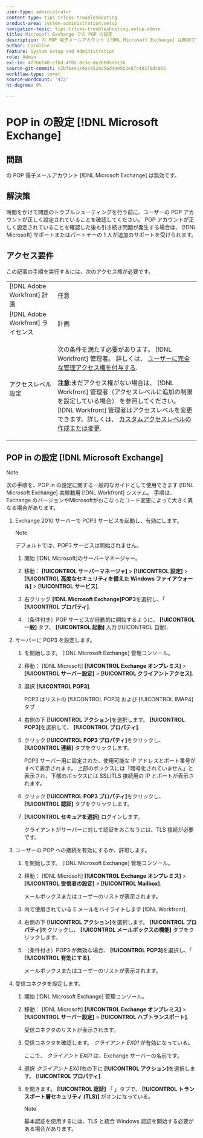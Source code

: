 ```yaml
---
user-type: administrator
content-type: tips-tricks-troubleshooting
product-area: system-administration;setup
navigation-topic: tips-tricks-troubleshooting-setup-admin
title: Microsoft Exchange での POP の設定
description: の POP 電子メールアカウント [!DNL Microsoft Exchange] は無効です。
author: Caroline
feature: System Setup and Administration
role: Admin
exl-id: 4f7b6f40-cfbd-4f02-8c3e-de26b05db13b
source-git-commit: c2bf6441e4ac8520a56d4005b3e87c48370dc065
workflow-type: tm+mt
source-wordcount: '472'
ht-degree: 0%

---
```


# POP in の設定 [!DNL Microsoft Exchange]

## 問題

の POP 電子メールアカウント [!DNL Microsoft Exchange] は無効です。

## 解決策

時間をかけて問題のトラブルシューティングを行う前に、ユーザーの POP アカウントが正しく設定されていることを確認してください。 POP アカウントが正しく設定されていることを確認した後も引き続き問題が発生する場合は、 [!DNL Microsoft] サポートまたはパートナーの 1 人が追加のサポートを受けられます。

<!--
<p data-mc-conditions="QuicksilverOrClassic.Draft mode">For instructions on integrating a POP account in Adobe Workfront, see .</p>
-->

## アクセス要件

この記事の手順を実行するには、次のアクセス権が必要です。

<table style="table-layout:auto"> 
 <col> 
 <col> 
 <tbody> 
  <tr> 
   <td role="rowheader">[!DNL Adobe Workfront] 計画</td> 
   <td>任意</td> 
  </tr> 
  <tr> 
   <td role="rowheader">[!DNL Adobe Workfront] ライセンス</td> 
   <td>計画</td> 
  </tr> 
  <tr> 
   <td role="rowheader">アクセスレベル設定</td> 
   <td> <p>次の条件を満たす必要があります。 [!DNL Workfront] 管理者。 詳しくは、 <a href="../../administration-and-setup/add-users/configure-and-grant-access/grant-a-user-full-administrative-access.md" class="MCXref xref">ユーザーに完全な管理アクセス権を付与する</a>.</p> <p><b>注意</b>:まだアクセス権がない場合は、 [!DNL Workfront] 管理者（アクセスレベルに追加の制限を設定している場合） を参照してください。 [!DNL Workfront] 管理者はアクセスレベルを変更できます。詳しくは、 <a href="../../administration-and-setup/add-users/configure-and-grant-access/create-modify-access-levels.md" class="MCXref xref">カスタムアクセスレベルの作成または変更</a>.</p> </td> 
  </tr> 
 </tbody> 
</table>

## POP in の設定 [!DNL Microsoft Exchange]

>[!NOTE]
>
>次の手順を、POP in の設定に関する一般的なガイドとして使用できます [!DNL Microsoft Exchange] 実稼動用 [!DNL Workfront] システム。 手順は、Exchange のバージョンやMicrosoftがおこなったコード変更によって大きく異なる場合があります。

1. Exchange 2010 サーバーで POP3 サービスを起動し、有効にします。

   >[!NOTE]
   >
   >デフォルトでは、POP3 サービスは開始されません。

   1. 開始 [!DNL Microsoft]のサーバーマネージャー。
   1. 移動： **[!UICONTROL サーバーマネージャ]** > **[!UICONTROL 設定]** >**[!UICONTROL 高度なセキュリティを備えた Windows ファイアウォール]** > **[!UICONTROL サービス]**.

   1. 右クリック **[!DNL Microsoft Exchange]POP3**&#x200B;を選択し、「 **[!UICONTROL プロパティ]**.

   1. （条件付き）POP サービスが自動的に開始するように、 **[!UICONTROL 一般]** タブ、 **[!UICONTROL 起動]** 入力 [!UICONTROL 自動].

1. サーバーに POP3 を設定します。

   1. を開始します。 [!DNL Microsoft Exchange] 管理コンソール。
   1. 移動： [!DNL Microsoft] **[!UICONTROL Exchange オンプレミス]** > **[!UICONTROL サーバー設定]** > **[!UICONTROL クライアントアクセス]**.

   1. 選択 **[!UICONTROL POP3]**.

      POP3 はリストの [!UICONTROL POP3] および [!UICONTROL IMAP4] タブ

   1. 右側の下 **[!UICONTROL アクション]**&#x200B;を選択します。 **[!UICONTROL POP3]**&#x200B;を選択して、 **[!UICONTROL プロパティ]**.

   1. クリック **[!UICONTROL POP3 プロパティ]**&#x200B;をクリックし、 **[!UICONTROL 連結]** タブをクリックします。

      POP3 サーバー用に設定された、使用可能な IP アドレスとポート番号がすべて表示されます。 上部のボックスには「暗号化されていません」と表示され、下部のボックスには SSL/TLS 接続用の IP とポートが表示されます。

   1. クリック **[!UICONTROL POP3 プロパティ]**&#x200B;をクリックし、 **[!UICONTROL 認証]** タブをクリックします。

   1. **[!UICONTROL セキュアを選択]** ログインします。

      クライアントがサーバーに対して認証をおこなうには、TLS 接続が必要です。

1. ユーザーの POP への接続を有効にするか、許可します。

   1. を開始します。 [!DNL Microsoft Exchange] 管理コンソール。
   1. 移動： [!DNL Microsoft] **[!UICONTROL Exchange オンプレミス]** > **[!UICONTROL 受信者の設定]** > **[!UICONTROL Mailbox]**.

      メールボックスまたはユーザーのリストが表示されます。

   1. 内で使用されている E メールをハイライトします [!DNL Workfront].
   1. 右側の下 **[!UICONTROL アクション]**&#x200B;を選択します。 **[!UICONTROL プロパティ]**&#x200B;をクリックし、 **[!UICONTROL メールボックスの機能]** タブをクリックします。

   1. （条件付き）POP3 が無効な場合、 **[!UICONTROL POP3]**&#x200B;を選択し、「 **[!UICONTROL 有効にする]**.

      メールボックスまたはユーザーのリストが表示されます。

1. 受信コネクタを設定します。

   1. 開始 [!DNL Microsoft Exchange] 管理コンソール。
   1. 移動： [!DNL Microsoft] **[!UICONTROL Exchange オンプレミス]** > **[!UICONTROL サーバー設定]** > **[!UICONTROL ハブトランスポート]**.

      受信コネクタのリストが表示されます。

   1. 受信コネクタを確認します。 *クライアント* *EX01* が有効になっている。

      ここで、 *クライアント* *EX01* は、Exchange サーバーの名前です。

   1. 選択 *クライアント EX01*&#x200B;右の下に **[!UICONTROL アクション]**&#x200B;を選択します。 **[!UICONTROL プロパティ]**.

   1. を開きます。 **[!UICONTROL 認証]** 「 」タブで、 **[!UICONTROL トランスポート層セキュリティ (TLS)]** がオンになっている。

      >[!NOTE]
      >
      >基本認証を使用するには、TLS と統合 Windows 認証を開始する必要がある場合があります。
